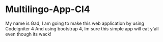 # Multilingo-App-CI4

My name is Gad, I am going to make this web application by using Codeigniter 4
And using bootstrap 4, Im sure this simple app will eat y'all even though its wack!
